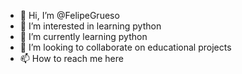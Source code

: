 - 👋 Hi, I’m @FelipeGrueso
- 👀 I’m interested in learning python
- 🌱 I’m currently learning python 
- 💞️ I’m looking to collaborate on educational projects
- 📫 How to reach me here

<!---
FelipeGrueso/FelipeGrueso is a ✨ special ✨ repository because its `README.md` (this file) appears on your GitHub profile.
You can click the Preview link to take a look at your changes.
--->
